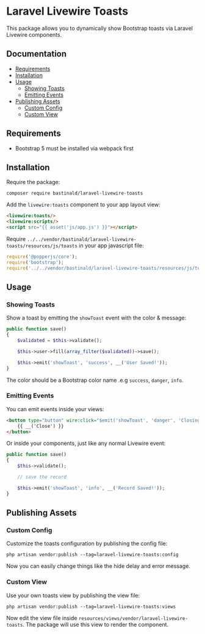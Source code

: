 # Laravel Livewire Toasts

This package allows you to dynamically show Bootstrap toasts via Laravel Livewire components.

## Documentation

- [Requirements](#requirements)
- [Installation](#installation)
- [Usage](#usage)
    - [Showing Toasts](#showing-toasts)
    - [Emitting Events](#emitting-events)
- [Publishing Assets](#publishing-assets)
    - [Custom Config](#custom-config)
    - [Custom View](#custom-view)

## Requirements

- Bootstrap 5 must be installed via webpack first

## Installation

Require the package:

```console
composer require bastinald/laravel-livewire-toasts
```

Add the `livewire:toasts` component to your app layout view:

```html
<livewire:toasts/>
<livewire:scripts/>
<script src="{{ asset('js/app.js') }}"></script>
```

Require `../../vendor/bastinald/laravel-livewire-toasts/resources/js/toasts` in your app javascript file:

```javascript
require('@popperjs/core');
require('bootstrap');
require('../../vendor/bastinald/laravel-livewire-toasts/resources/js/toasts');
```

## Usage

### Showing Toasts

Show a toast by emitting the `showToast` event with the color & message:

```php
public function save()
{
    $validated = $this->validate();

    $this->user->fill(array_filter($validated))->save();

    $this->emit('showToast', 'success', __('User Saved!'));
}
```

The color should be a Bootstrap color name .e.g `success`, `danger`, `info`.

### Emitting Events

You can emit events inside your views:

```html
<button type="button" wire:click="$emit('showToast', 'danger', 'Closing!')">
    {{ __('Close') }}
</button>
```

Or inside your components, just like any normal Livewire event:

```php
public function save()
{
    $this->validate();

    // save the record

    $this->emit('showToast', 'info', __('Record Saved!'));
}
```

## Publishing Assets

### Custom Config

Customize the toasts configuration by publishing the config file:

```console
php artisan vendor:publish --tag=laravel-livewire-toasts:config
```

Now you can easily change things like the hide delay and error message.

### Custom View

Use your own toasts view by publishing the view file:

```console
php artisan vendor:publish --tag=laravel-livewire-toasts:views
```

Now edit the view file inside `resources/views/vendor/laravel-livewire-toasts`. The package will use this view to render the component.
